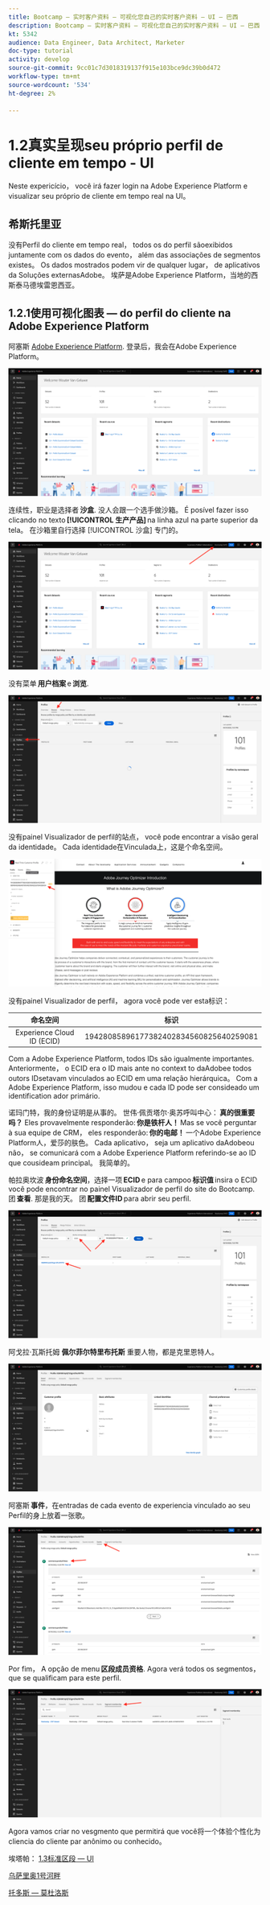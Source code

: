 ```yaml
---
title: Bootcamp — 实时客户资料 — 可视化您自己的实时客户资料 — UI — 巴西
description: Bootcamp — 实时客户资料 — 可视化您自己的实时客户资料 — UI — 巴西
kt: 5342
audience: Data Engineer, Data Architect, Marketer
doc-type: tutorial
activity: develop
source-git-commit: 9cc01c7d3018319137f915e103bce9dc39b0d472
workflow-type: tm+mt
source-wordcount: '534'
ht-degree: 2%

---
```


# 1.2真实呈现seu próprio perfil de cliente em tempo - UI

Neste expericício， você irá fazer login na Adobe Experience Platform e visualizar seu próprio de cliente em tempo real na UI。

## 希斯托里亚

没有Perfil do cliente em tempo real， todos os do perfil sãoexibidos juntamente com os dados do evento， além das associações de segmentos existes。 Os dados mostrados podem vir de qualquer lugar， de aplicativos da Soluções externasAdobe。 埃萨是Adobe Experience Platform，当地的西斯泰马德埃雷恩西亚。

## 1.2.1使用可视化图表 — do perfil do cliente na Adobe Experience Platform

阿塞斯 [Adobe Experience Platform](https://experience.adobe.com/platform). 登录后，我会在Adobe Experience Platform。

![数据获取](./images/home.png)

连续性，职业是选择者 **沙盒**. 没人会跟一个选手做沙箱。 É posível fazer isso clicando no texto **[!UICONTROL 生产产品]** na linha azul na parte superior da tela。 在沙箱里自行选择 [!UICONTROL 沙盒] 专门的。

![数据获取](./images/sb1.png)

没有菜单 **用户档案** e **浏览**.

![客户资料](./images/homemenu.png)

没有painel Visualizador de perfil的站点， você pode encontrar a visão geral da identidade。 Cada identidade在Vinculada上，这是个命名空间。

![客户资料](./images/identities.png)

没有painel Visualizador de perfil， agora você pode ver esta标识：

| 命名空间 | 标识 |
|:-------------:| :---------------:|
| Experience Cloud ID (ECID) | 19428085896177382402834560825640259081 |

Com a Adobe Experience Platform, todos IDs são igualmente importantes. Anteriormente， o ECID era o ID mais ante no context to daAdobee todos outors IDsetavam vinculados ao ECID em uma relação hierárquica。 Com a Adobe Experience Platform, isso mudou e cada ID pode ser consideado um identification ador primário.

诺玛门特，我的身份证明是从事的。 世伟·佩贡塔尔·奥苏呼叫中心： **真的很重要吗？** Eles provavelmente responderão: **你是铁杆人！** Mas se você perguntar à sua equipe de CRM， eles responderão: **你的电邮！** 一个Adobe Experience Platform人，爱莎的肤色。 Cada aplicativo， seja um aplicativo daAdobeou não， se comunicará com a Adobe Experience Platform referindo-se ao ID que cousideam principal。 我简单的。

帕拉奥坎波 **身份命名空间**，选择一项 **ECID** e para campoo **标识值** insira o ECID você pode encontrar no painel Visualizador de perfil do site do Bootcamp. 团 **查看**. 那是我的天。 团 **配置文件ID** para abrir seu perfil.

![客户资料](./images/popupecid.png)

阿戈拉·瓦斯托姆 **佩尔菲尔特里布托斯** 重要人物，都是克里恩特人。

![客户资料](./images/profile.png)

阿塞斯 **事件**，在entradas de cada evento de experiencia vinculado ao seu Perfil的身上放着一张歌。

![客户资料](./images/profileee.png)

Por fim， A opção de menu **区段成员资格**. Agora verá todos os segmentos， que se qualificam para este perfil.

![客户资料](./images/profileseg.png)

Agora vamos criar no vesgmento que permitirá que você将一个体验个性化为cliencia do cliente par anônimo ou conhecido。

埃塔帕： [1.3标准区段 — UI](./ex3.md)

[乌萨里奥1号河畔](./uc1.md)

[托多斯 — 莫杜洛斯](../../overview.md)
